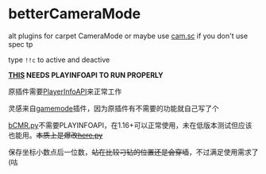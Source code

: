 # betterCameraMode
alt plugins for carpet CameraMode or maybe use [cam.sc](https://github.com/gnembon/scarpet/blob/master/programs/survival/cam.sc) if you don't use spec tp

type `!!c` to active and deactive

**[THIS](https://github.com/CrazyHPi/betterCameraMode/blob/master/betterCameraMode.py) NEEDS PLAYINFOAPI TO RUN PROPERLY**

原插件需要[PlayerInfoAPI](https://github.com/TISUnion/PlayerInfoAPI)来正常工作

灵感来自[gamemode](https://github.com/Squaregentleman/MCDR-plugins)插件，因为原插件有不需要的功能就自己写了个

[bCMR.py](https://github.com/CrazyHPi/betterCameraMode/blob/master/bCMR1.16.py)不需要PLAYINFOAPI，在1.16+可以正常使用，未在低版本测试但应该也能用。~~本质上是爆改[here.py](https://github.com/TISUnion/Here)~~

保存坐标小数点后一位数，~~站在比较刁钻的位置还是会穿墙~~，不过满足使用需求了(咕
